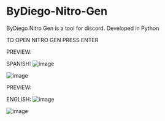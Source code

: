 # ByDiego-Nitro-Gen

ByDiego Nitro Gen is a tool for discord. Developed in Python

TO OPEN NITRO GEN PRESS ENTER

PREVIEW:

SPANISH:
![image](https://user-images.githubusercontent.com/97636244/150639532-55cd5734-0168-47e3-a10a-527d8fa6608f.png)

![image](https://user-images.githubusercontent.com/97636244/150639552-0a98c673-3f99-426d-85ef-037b9dcd40c8.png)


PREVIEW:

ENGLISH:
![image](https://user-images.githubusercontent.com/97636244/150639563-d4e258db-f9f3-4874-90da-43fb3484c067.png)

![image](https://user-images.githubusercontent.com/97636244/150639572-e74a9da2-8bff-4d45-91ec-e03fb66cd7bb.png)
